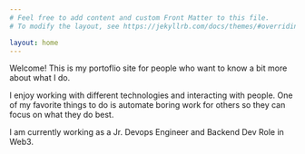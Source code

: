 ```yaml
---
# Feel free to add content and custom Front Matter to this file.
# To modify the layout, see https://jekyllrb.com/docs/themes/#overriding-theme-defaults

layout: home
---
```


Welcome! This is my portoflio site for people who want to know a bit more about what I do.

I enjoy working with different technologies and interacting with people. One of my favorite things to do is automate boring work for others so they can focus on what they do best.

I am currently working as a Jr. Devops Engineer and Backend Dev Role in Web3.